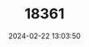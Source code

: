 ---
title: "18361"
category: "Propithecus perrieri"
draft: false
date: 2024-02-22 13:03:50
languages:
  English: ["Perrier’s Sifaka"]
---